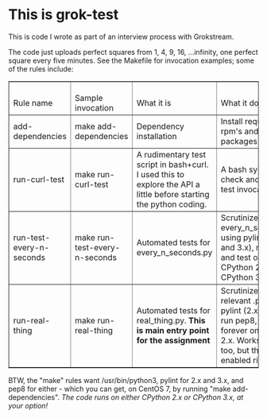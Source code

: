# This is grok-test

This is code I wrote as part of an interview process with Grokstream.

The code just uploads perfect squares from 1, 4, 9, 16, ...infinity, one perfect square every five minutes.  See the
Makefile for invocation examples; some of the rules include:

<table width="100%" border="1">
    <tr>
        <td><br>Rule name</td>
        <td><br>Sample invocation</td>
        <td><br>What it is</td>
        <td><br>What it does</td>
    </tr>
    <tr>
        <td>add-dependencies</td>
        <td>make add-dependencies</td>
        <td>Dependency installation</td>
        <td>Install required rpm's and pypi packages</td>
    </tr>
    <tr>
        <td>run-curl-test</td>
        <td>make run-curl-test</td>
        <td>A rudimentary test script in bash+curl.  I used this to explore the API a little before starting
            the python coding.</td>
        <td>A bash syntax check and ./curl-test invocation</td>
    </tr>
    <tr>
        <td>run-test-every-n-seconds</td>
        <td>make run-test-every-n-seconds</td>
        <td>Automated tests for every_n_seconds.py</td>
        <td>Scrutinize every_n_seconds.py using pylint (2.x and 3.x), run pep8, and test on CPython 2.x and CPython 3.x</td>
    </tr>
    <tr>
        <td>run-real-thing</td>
        <td>make run-real-thing</td>
        <td>Automated tests for real_thing.py. <b>This is main entry point for the assignment</b></td>
        <td>Scrutinize all relevant .py's using pylint (2.x and 3.x), run pep8, and run forever on CPython 2.x.
            Works on 3.x too, but that is not enabled right now!</td>
    </tr>
</table>

BTW, the "make" rules want /usr/bin/python3, pylint for 2.x and 3.x, and pep8 for either - which you can get, on CentOS
7, by running "make add-dependencies".  _The code runs on either CPython 2.x or CPython 3.x, at your option!_

